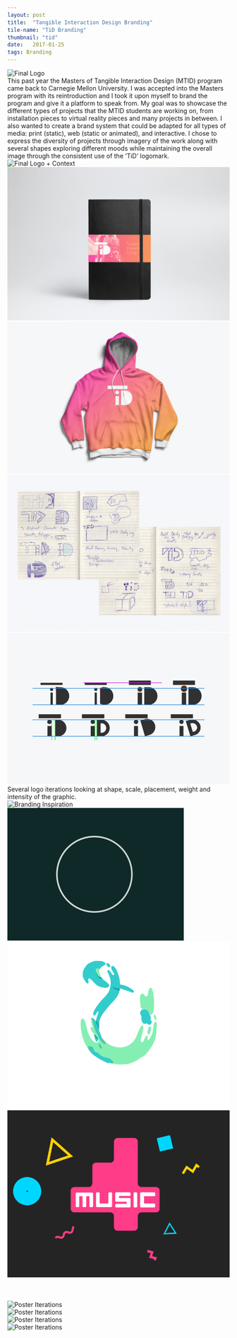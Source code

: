 ```yaml
---
layout: post
title:  "Tangible Interaction Design Branding"
tile-name: "TiD Branding"
thumbnail: "tid"
date:   2017-01-25
tags: Branding
---
```

<div class="grid-x align-center">
  <div class="image-container cell medium-8">
    <img src="../img/tid/logo.png" alt="Final Logo" class="image-center"/>
  </div>
</div>
This past year the Masters of Tangible Interaction Design (MTID) program came back to Carnegie Mellon University. I was accepted into the Masters program with its reintroduction and I took it upon myself to brand the program and give it a platform to speak from. My goal was to showcase the different types of projects that the MTID students are working on, from installation pieces to virtual reality pieces and many projects in between. I also wanted to create a brand system that could be adapted for all types of media: print (static), web (static or animated), and interactive. I chose to express the diversity of projects through imagery of the work along with several shapes exploring different moods while maintaining the overall image through the consistent use of the ‘TiD’ logomark.

<div class="image-container"><img src="../img/tid/logo2.png" alt="Final Logo + Context"/></div>

<div class="grid-x grid-padding-x grid-margin-y">
  <div class="cell">
    <img src="../img/tid/tid-notebook.jpg" alt="TiD branded notebook">
  </div>
  <div class="cell">
    <img src="../img/tid/tid-hoodie.jpg" alt="TiD branded hoodie">
  </div>
</div>

<div class="grid-x grid-padding-x grid-margin-y">
  <div class="cell">
    <img src="../img/tid/logomark-sketches.jpg" alt="Logomark Sketches">
  </div>
  <div class="cell">
    <img src="../img/tid/logomark-iteration.svg" alt="Logomark Iteration">
  </div>
</div>
Several logo iterations looking at shape, scale, placement, weight and intensity of the graphic.

<!-- <div class="image-container"><img src="../img/tid/sketches.png" alt="Branding Sketches"/></div> -->
<!-- <div class="image-container"><img src="../img/tid/sketches2.png" alt="Branding Sketches"/></div> -->
<div class="image-container"><img src="../img/tid/brandInspiration.png" alt="Branding Inspiration"/></div>

<div class="grid-x">
  <div class="small-6 medium-4 cell"><img src="../img/tid/animate1.gif" alt="Animation Inspiration"/></div>
  <div class="small-6 medium-4 cell"><img src="../img/tid/animate2.gif" alt="Animation Inspiration"/></div>
  <div class="small-6 medium-4 cell"><img src="../img/tid/animate4.gif" alt="Animation Inspiration"/></div>
  <!-- <div class="small-6 medium-3 cell"><img src="../img/tid/animate3.gif" alt="Animation Inspiration"/></div> -->
</div>
<!-- <div class="image-container" style="margin-top:50px;"><img src="../img/tid/logoIterations.svg" alt="Logo Iterations"/></div> -->



<div class="image-container" style="margin-top:50px;"><img src="../img/tid/posterIterations1.png" alt="Poster Iterations"/></div>
<div class="image-container"><img src="../img/tid/posterIterations2.png" alt="Poster Iterations"/></div>
<div class="image-container"><img src="../img/tid/posterIterations3.png" alt="Poster Iterations"/></div>
<div class="image-container"><img src="../img/tid/posterIterations4.png" alt="Poster Iterations"/></div>
